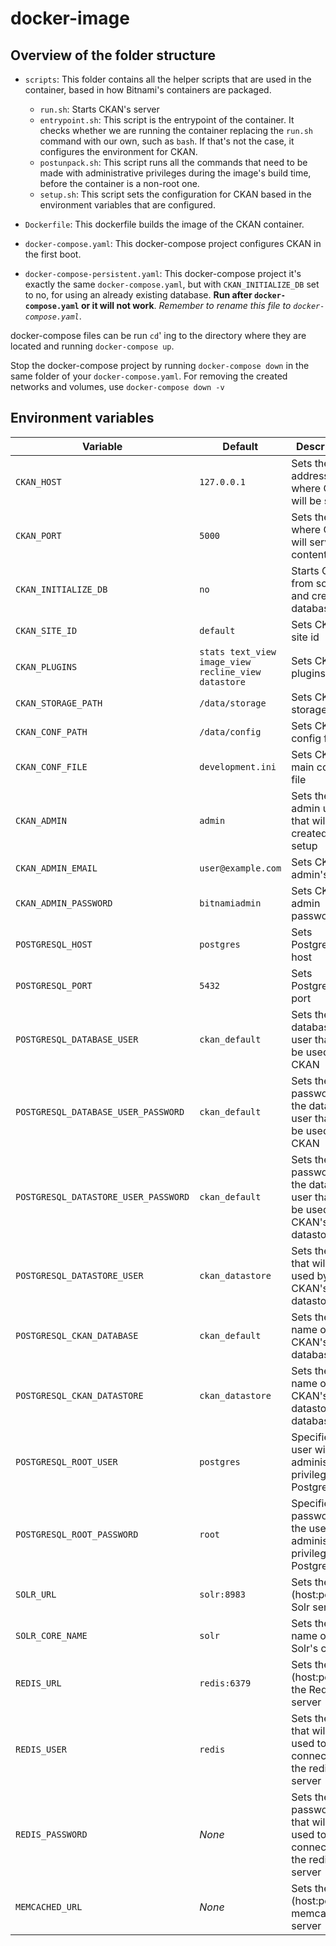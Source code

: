 # docker-image

## Overview of the folder structure

* ``scripts``: This folder contains all the helper scripts that are used in the container, based in how Bitnami's containers are packaged.
    * ``run.sh``: Starts CKAN's server
    * ``entrypoint.sh``: This script is the entrypoint of the container. It checks whether we are running the container replacing the ``run.sh`` 
    command with our own, such as ``bash``. If that's not the case, it configures the environment for CKAN.
    * ``postunpack.sh``: This script runs all the commands that need to be made with administrative privileges during the image's build time, 
    before the container is a non-root one.
    * ``setup.sh``: This script sets the configuration for CKAN based in the environment variables that are configured.

* ``Dockerfile``: This dockerfile builds the image of the CKAN container.
* ``docker-compose.yaml``: This docker-compose project configures CKAN in the first boot.
* ``docker-compose-persistent.yaml``: This docker-compose project it's exactly the same ``docker-compose.yaml``, but with ``CKAN_INITIALIZE_DB`` set to no, for using an already existing database. **Run after ``docker-compose.yaml`` or it will not work**.
*Remember to rename this file to ``docker-compose.yaml``*.

docker-compose files can be run ``cd``' ing to the directory where they are located and running ``docker-compose up``.

Stop the docker-compose project by running ``docker-compose down`` in the same folder of your ``docker-compose.yaml``.
For removing the created networks and volumes, use ``docker-compose down -v``

## Environment variables

| Variable | Default | Description |
|----------|---------|-------------|
| ``CKAN_HOST`` | ``127.0.0.1`` | Sets the address where CKAN will be served |
| ``CKAN_PORT`` | ``5000`` | Sets the port where CKAN will serve the content|
| ``CKAN_INITIALIZE_DB`` | ``no`` | Starts CKAN from scratch and creates a database |
| ``CKAN_SITE_ID`` | ``default`` | Sets CKAN's site id |
| ``CKAN_PLUGINS`` | ``stats text_view image_view recline_view datastore`` | Sets CKAN's plugins |
| ``CKAN_STORAGE_PATH`` | ``/data/storage`` | Sets CKAN's storage path |
| ``CKAN_CONF_PATH`` | ``/data/config`` | Sets CKAN's config file |
| ``CKAN_CONF_FILE`` | ``development.ini`` | Sets CKAN's main config file |
| ``CKAN_ADMIN`` | ``admin`` | Sets the admin user that will be created on setup |
| ``CKAN_ADMIN_EMAIL`` | ``user@example.com`` | Sets CKAN's admin's email |
| ``CKAN_ADMIN_PASSWORD`` | ``bitnamiadmin`` | Sets CKAN's admin password |
| ``POSTGRESQL_HOST`` | ``postgres`` | Sets PostgreSQL host |
| ``POSTGRESQL_PORT`` | ``5432`` | Sets PostgreSQL port |
| ``POSTGRESQL_DATABASE_USER`` | ``ckan_default`` | Sets the database user that will be used by CKAN |
| ``POSTGRESQL_DATABASE_USER_PASSWORD`` | ``ckan_default`` | Sets the password of the database user that will be used by CKAN |
| ``POSTGRESQL_DATASTORE_USER_PASSWORD`` | ``ckan_default`` | Sets the password of the database user that will be used by CKAN's datastore |
| ``POSTGRESQL_DATASTORE_USER`` | ``ckan_datastore`` | Sets the user that will be used by CKAN's datastore |
| ``POSTGRESQL_CKAN_DATABASE`` | ``ckan_default`` | Sets the name of CKAN's database |
| ``POSTGRESQL_CKAN_DATASTORE`` | ``ckan_datastore`` | Sets the name of CKAN's datastore database |
| ``POSTGRESQL_ROOT_USER`` | ``postgres`` | Specifies the user with administrative privileges in PostgreSQL |
| ``POSTGRESQL_ROOT_PASSWORD`` | ``root`` | Specifies the password of the user with administrative privileges in PostgreSQL |
| ``SOLR_URL`` | ``solr:8983`` | Sets the url (host:port) of Solr server |
| ``SOLR_CORE_NAME`` | ``solr`` | Sets the name of Solr's core |
| ``REDIS_URL`` | ``redis:6379`` | Sets the url (host:port) of the Redis server |
| ``REDIS_USER`` | ``redis`` | Sets the user that will be used to connect to the redis server |
| ``REDIS_PASSWORD`` | *None* | Sets the password that will be used to connect to the redis server | 
| ``MEMCACHED_URL`` | *None* | Sets the URL (host:port) of memcached server |